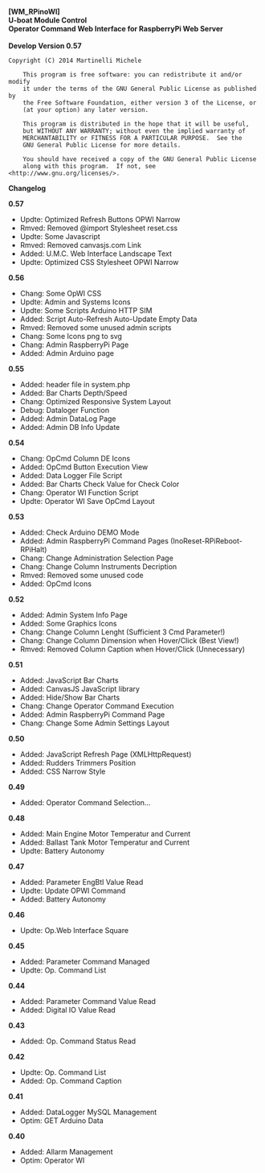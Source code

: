 **[WM_RPinoWI]** <br />
**U-boat Module Control** <br />
**Operator Command Web Interface for RaspberryPi Web Server**<br />
<br />
**Develop Version 0.57**<br />

  	Copyright (C) 2014 Martinelli Michele

    	This program is free software: you can redistribute it and/or modify
    	it under the terms of the GNU General Public License as published by
    	the Free Software Foundation, either version 3 of the License, or
    	(at your option) any later version.

    	This program is distributed in the hope that it will be useful,
    	but WITHOUT ANY WARRANTY; without even the implied warranty of
    	MERCHANTABILITY or FITNESS FOR A PARTICULAR PURPOSE.  See the
    	GNU General Public License for more details.

    	You should have received a copy of the GNU General Public License
    	along with this program.  If not, see <http://www.gnu.org/licenses/>.


**Changelog**

**0.57** 
* Updte: Optimized Refresh Buttons OPWI Narrow
* Rmved: Removed @import Stylesheet reset.css
* Updte: Some Javascript
* Rmved: Removed canvasjs.com  Link 
* Added: U.M.C. Web Interface Landscape Text
* Updte: Optimized CSS Stylesheet OPWI Narrow

**0.56** 
* Chang: Some OpWI CSS
* Updte: Admin and Systems Icons
* Updte: Some Scripts Arduino HTTP SIM
* Added: Script Auto-Refresh Auto-Update Empty Data
* Rmved: Removed some unused admin scripts
* Chang: Some Icons png to svg
* Chang: Admin RaspberryPi Page
* Added: Admin Arduino page

**0.55** 
* Added: header file in system.php
* Added: Bar Charts Depth/Speed
* Chang: Optimized Responsive System Layout
* Debug: Dataloger Function 
* Added: Admin DataLog Page 
* Added: Admin DB Info Update 

**0.54** 
* Chang: OpCmd Column DE Icons
* Added: OpCmd Button Execution View
* Added: Data Logger File Script
* Added: Bar Charts Check Value for Check Color
* Chang: Operator WI Function Script
* Updte: Operator WI Save OpCmd Layout

**0.53**
* Added: Check Arduino DEMO Mode
* Added: Admin RaspberryPi Command Pages (InoReset-RPiReboot-RPiHalt)
* Chang: Change Administration Selection Page
* Chang: Change Column Instruments Decription
* Rmved: Removed some unused code
* Added: OpCmd Icons 

**0.52**
* Added: Admin System Info Page
* Added: Some Graphics Icons 
* Chang: Change Column Lenght (Sufficient 3 Cmd Parameter!)
* Chang: Change Column Dimension when Hover/Click (Best View!)
* Rmved: Removed Column Caption when Hover/Click (Unnecessary)

**0.51**
* Added: JavaScript Bar Charts
* Added: CanvasJS JavaScript library
* Added: Hide/Show Bar Charts 
* Chang: Change Operator Command Execution
* Added: Admin RaspberryPi Command Page
* Chang: Change Some Admin Settings Layout

**0.50**
* Added: JavaScript Refresh Page (XMLHttpRequest)
* Added: Rudders Trimmers Position
* Added: CSS Narrow Style

**0.49**
* Added: Operator Command Selection...

**0.48**
* Added: Main Engine Motor Temperatur and Current
* Added: Ballast Tank Motor Temperatur and Current
* Updte: Battery Autonomy

**0.47**
* Added: Parameter EngBtI Value Read
* Updte: Update OPWI Command
* Added: Battery Autonomy

**0.46**
* Updte: Op.Web Interface Square

**0.45**
* Added: Parameter Command Managed
* Updte: Op. Command List

**0.44**
* Added: Parameter Command Value Read
* Added: Digital IO Value Read

**0.43**
* Added: Op. Command Status Read

**0.42**
* Updte: Op. Command List
* Added: Op. Command Caption

**0.41**
* Added: DataLogger MySQL Management
* Optim: GET Arduino Data 

**0.40**
* Added: Allarm Management
* Optim: Operator WI